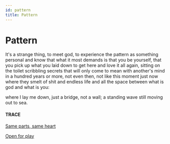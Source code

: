 ```yaml
---
id: pattern
title: Pattern 
---
```


# Pattern

It's a strange thing,
to meet god,
to experience the pattern
as something personal
and know
that what it most demands
is that you be yourself,
that you pick up
what you laid down
to get here 
and love it all again,
sitting on the toilet
scribbling secrets 
that will only come to mean
with another's mind
in a hundred years or more,
not even then,
not like this moment just now
where they smelt of shit
and endless life
and all the space between
what is god and what is you:

where I lay me down,
just a bridge, not a wall;
a standing wave
still moving out to sea.


#### TRACE

[Same parts, same heart](https://www.youtube.com/watch?v=hUOdnjPVirM "Matthew Mole")

[Open for play](https://www.youtube.com/watch?v=9yVOd9TXNks "Robbin Williams and Jonathan Winters")